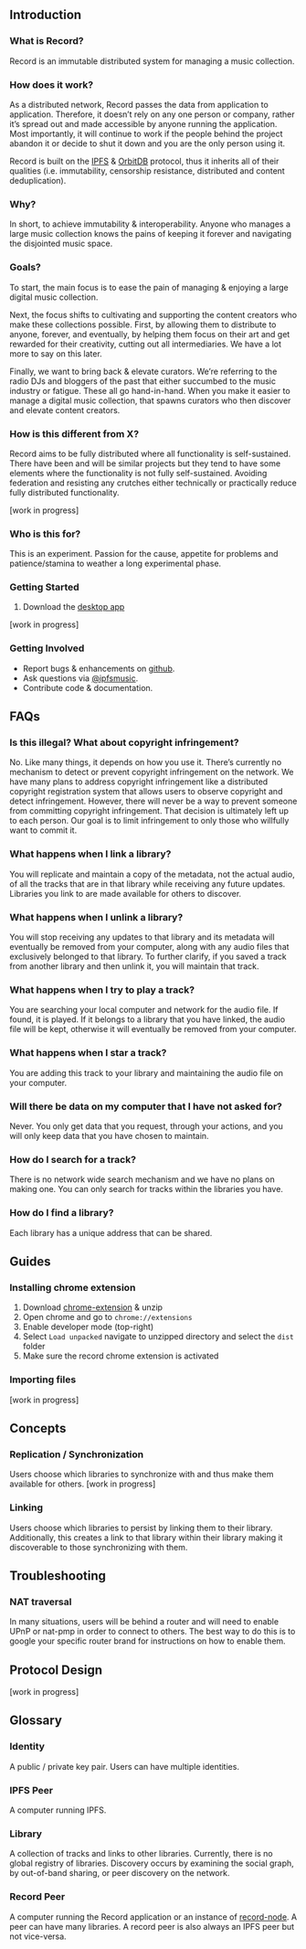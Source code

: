 ## Introduction

### What is Record?
Record is an immutable distributed system for managing a music collection.

### How does it work?
As a distributed network, Record passes the data from application to application. Therefore, it doesn’t rely on any one person or company, rather it’s spread out and made accessible by anyone running the application. Most importantly, it will continue to work if the people behind the project abandon it or decide to shut it down and you are the only person using it.

Record is built on the [IPFS](https://ipfs.io/) & [OrbitDB](https://orbitdb.org/) protocol, thus it inherits all of their qualities (i.e. immutability, censorship resistance, distributed and content deduplication).

### Why?
In short, to achieve immutability & interoperability. Anyone who manages a large music collection knows the pains of keeping it forever and navigating the disjointed music space.

### Goals?
To start, the main focus is to ease the pain of managing & enjoying a large digital music collection.

Next, the focus shifts to cultivating and supporting the content creators who make these collections possible. First, by allowing them to distribute to anyone, forever, and eventually, by helping them focus on their art and get rewarded for their creativity, cutting out all intermediaries. We have a lot more to say on this later.

Finally, we want to bring back & elevate curators. We’re referring to the radio DJs and bloggers of the past that either succumbed to the music industry or fatigue. These all go hand-in-hand. When you make it easier to manage a digital music collection, that spawns curators who then discover and elevate content creators.

### How is this different from X?
Record aims to be fully distributed where all functionality is self-sustained. There have been and will be similar projects but they tend to have some elements where the functionality is not fully self-sustained. Avoiding federation and resisting any crutches either technically or practically reduce fully distributed functionality.

[work in progress]

### Who is this for?
This is an experiment. Passion for the cause, appetite for problems and patience/stamina to weather a long experimental phase.

### Getting Started
1. Download the [desktop app](https://github.com/mistakia/record-app/releases)

[work in progress]

### Getting Involved
- Report bugs & enhancements on [github](https://github.com/mistakia/record-app/issues).
- Ask questions via [@ipfsmusic](https://twitter.com/ipfsmusic).
- Contribute code & documentation.

## FAQs

### Is this illegal? What about copyright infringement?
No. Like many things, it depends on how you use it. There’s currently no mechanism to detect or prevent copyright infringement on the network. We have many plans to address copyright infringement like a distributed copyright registration system that allows users to observe copyright and detect infringement. However, there will never be a way to prevent someone from committing copyright infringement. That decision is ultimately left up to each person. Our goal is to limit infringement to only those who willfully want to commit it.

### What happens when I link a library?
You will replicate and maintain a copy of the metadata, not the actual audio, of all the tracks that are in that library while receiving any future updates. Libraries you link to are made available for others to discover.

### What happens when I unlink a library?
You will stop receiving any updates to that library and its metadata will eventually be removed from your computer, along with any audio files that exclusively belonged to that library. To further clarify, if you saved a track from another library and then unlink it, you will maintain that track.

### What happens when I try to play a track?
You are searching your local computer and network for the audio file. If found, it is played. If it belongs to a library that you have linked, the audio file will be kept, otherwise it will eventually be removed from your computer.

### What happens when I star a track?
You are adding this track to your library and maintaining the audio file on your computer.

### Will there be data on my computer that I have not asked for?
Never. You only get data that you request, through your actions, and you will only keep data that you have chosen to maintain.

### How do I search for a track?
There is no network wide search mechanism and we have no plans on making one. You can only search for tracks within the libraries you have.

### How do I find a library?
Each library has a unique address that can be shared.

## Guides
### Installing chrome extension
1. Download [chrome-extension](https://github.com/mistakia/record-chrome-extension/releases) & unzip
2. Open chrome and go to `chrome://extensions`
3. Enable developer mode (top-right)
4. Select `Load unpacked` navigate to unzipped directory and select the `dist` folder
5. Make sure the record chrome extension is activated

### Importing files
[work in progress]

## Concepts

### Replication / Synchronization
Users choose which libraries to synchronize with and thus make them available for others. [work in progress]

### Linking
Users choose which libraries to persist by linking them to their library. Additionally, this creates a link to that library within their library making it discoverable to those synchronizing with them.

## Troubleshooting
### NAT traversal
In many situations, users will be behind a router and will need to enable UPnP or nat-pmp in order to connect to others. The best way to do this is to google your specific router brand for instructions on how to enable them.

## Protocol Design
[work in progress]

## Glossary

### Identity
A public / private key pair. Users can have multiple identities.

### IPFS Peer
A computer running IPFS.

### Library
A collection of tracks and links to other libraries. Currently, there is no global registry of libraries. Discovery occurs by examining the social graph, by out-of-band sharing, or peer discovery on the network.

### Record Peer
A computer running the Record application or an instance of [record-node](https://github.com/mistakia/record-node). A peer can have many libraries. A record peer is also always an IPFS peer but not vice-versa.
